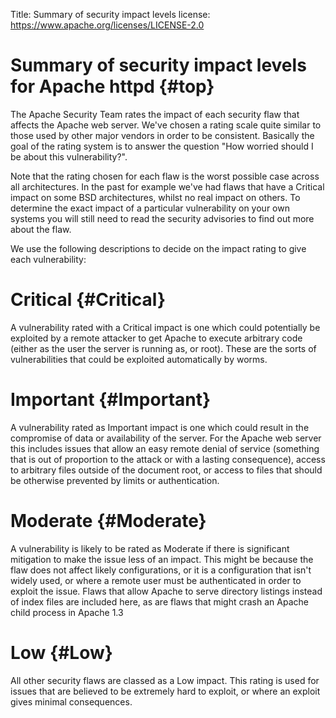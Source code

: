 Title: Summary of security impact levels
license: https://www.apache.org/licenses/LICENSE-2.0

# Summary of security impact levels for Apache httpd  {#top}

The Apache Security Team rates the impact of each security flaw that
affects the Apache web server. We've chosen a rating scale quite similar to
those used by other major vendors in order to be consistent. Basically the
goal of the rating system is to answer the question "How worried should I
be about this vulnerability?".

Note that the rating chosen for each flaw is the worst possible case across
all architectures. In the past for example we've had flaws that have a
Critical impact on some BSD architectures, whilst no real impact on others.
To determine the exact impact of a particular vulnerability on your own
systems you will still need to read the security advisories to find out
more about the flaw.

We use the following descriptions to decide on the impact rating to give
each vulnerability:

# Critical  {#Critical}

A vulnerability rated with a Critical impact is one which could potentially
be exploited by a remote attacker to get Apache to execute arbitrary code
(either as the user the server is running as, or root). These are the sorts
of vulnerabilities that could be exploited automatically by worms.

# Important  {#Important}

A vulnerability rated as Important impact is one which could result in the
compromise of data or availability of the server. For the Apache web server
this includes issues that allow an easy remote denial of service (something
that is out of proportion to the attack or with a lasting consequence),
access to arbitrary files outside of the document root, or access to files
that should be otherwise prevented by limits or authentication.

# Moderate  {#Moderate}

A vulnerability is likely to be rated as Moderate if there is significant
mitigation to make the issue less of an impact. This might be because the
flaw does not affect likely configurations, or it is a configuration that
isn't widely used, or where a remote user must be authenticated in order to
exploit the issue. Flaws that allow Apache to serve directory listings
instead of index files are included here, as are flaws that might crash an
Apache child process in Apache 1.3

# Low  {#Low}

All other security flaws are classed as a Low impact. This rating is used
for issues that are believed to be extremely hard to exploit, or where an
exploit gives minimal consequences.

